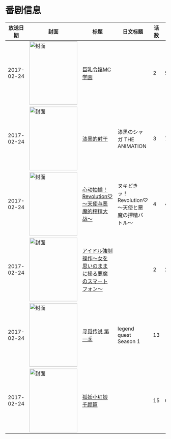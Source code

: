 # 番剧信息

|放送日期|封面|标题|日文标题|话数|评分|评分人数|
|---|---|---|---|---|---|---|
|2017-02-24|<img src="/img/no_icon_subject.png" alt="封面" style="width:150px;height:200px;object-fit:cover;">|[巨乳令嬢MC学園](https://bangumi.tv/subject/209364)||2|5.6|279人评分|
|2017-02-24|<img src="/img/no_icon_subject.png" alt="封面" style="width:150px;height:200px;object-fit:cover;">|[漆黑的射干](https://bangumi.tv/subject/210268)|漆黒のシャガ THE ANIMATION|3|7.3|1511人评分|
|2017-02-24|<img src="/img/no_icon_subject.png" alt="封面" style="width:150px;height:200px;object-fit:cover;">|[心动抽插！Revolution♡～天使与恶魔的榨精大战～](https://bangumi.tv/subject/210283)|ヌキどきッ！Revolution♡ 〜天使と悪魔の搾精バトル〜|4|4.6|274人评分|
|2017-02-24|<img src="/img/no_icon_subject.png" alt="封面" style="width:150px;height:200px;object-fit:cover;">|[アイドル強制操作～女を思いのままに操る悪魔のスマートフォン～](https://bangumi.tv/subject/210346)||2|2.5|104人评分|
|2017-02-24|<img src="//lain.bgm.tv/pic/cover/c/c5/72/218591_ZZ7EN.jpg" alt="封面" style="width:150px;height:200px;object-fit:cover;">|[寻觅传说 第一季](https://bangumi.tv/subject/218591)|legend quest Season 1|13|||
|2017-02-24|<img src="//lain.bgm.tv/pic/cover/c/6b/29/281277_P6PZ9.jpg" alt="封面" style="width:150px;height:200px;object-fit:cover;">|[狐妖小红娘 千颜篇](https://bangumi.tv/subject/281277)||15|6.8|746人评分|
